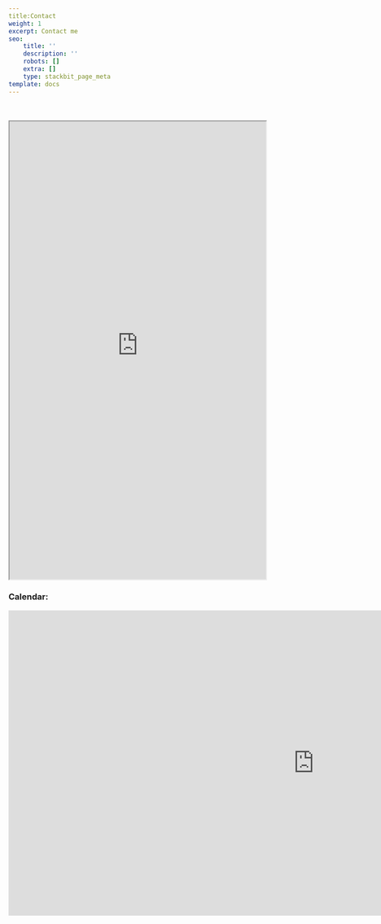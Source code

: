 ```yaml
---
title:Contact
weight: 1
excerpt: Contact me
seo:
    title: ''
    description: ''
    robots: []
    extra: []
    type: stackbit_page_meta
template: docs
---
```




<br>
<br>

<iframe src="https://bgoonz-blog-v3-0.netlify.app/contact/" height="900px" width="100%">
</iframe>

### Calendar:

<iframe src="https://calendar.google.com/calendar/embed?height=600&amp;wkst=2&amp;bgcolor=%234285F4&amp;ctz=America%2FNew_York" style="border-width:0" width="1200" height="600" frameborder="0" scrolling="yes"></iframe>
